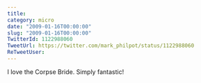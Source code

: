 ```yaml
---
title: 
category: micro
date: "2009-01-16T00:00:00"
slug: "2009-01-16T00:00:00"
TwitterId: 1122988060
TweetUrl: https://twitter.com/mark_philpot/status/1122988060
ReTweetUser: 
---
```


I love the Corpse Bride.  Simply fantastic!